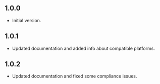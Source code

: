 ## 1.0.0

* Initial version.

## 1.0.1

* Updated documentation and added info about compatible platforms.

## 1.0.2

* Updated documentation and fixed some compliance issues.
